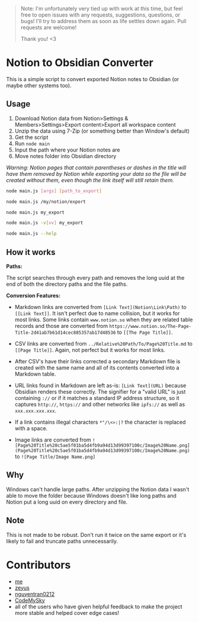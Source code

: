 > Note: I'm unfortunately very tied up with work at this time, but feel free to open issues with any requests, suggestions, questions, or bugs! I'll try to address them as soon as life settles down again. Pull requests are welcome!
> 
> Thank you! <3

# Notion to Obsidian Converter

This is a simple script to convert exported Notion notes to Obsidian (or maybe other systems too).

## Usage

1. Download Notion data from Notion>Settings & Members>Settings>Export content>Export all workspace content
2. Unzip the data using 7-Zip (or something better than Window's default)
3. Get the script
4. Run `node main`
5. Input the path where your Notion notes are
6. Move notes folder into Obsidian directory

_Warning: Notion pages that contain parentheses or dashes in the title will have them removed by Notion while exporting your data so the file will be created without them, even though the link itself will still retain them._

```sh
node main.js [args] [path_to_export]

node main.js /my/notion/export

node main.js my_export

node main.js -v[vv] my_export

node main.js --help
```

## How it works

**Paths:**

The script searches through every path and removes the long uuid at the end of both the directory paths and the file paths.

**Conversion Features:**

-   Markdown links are converted from `[Link Text](Notion\Link\Path)` to `[[Link Text]]`. It isn't perfect due to name collision, but it works for most links. Some links contain `www.notion.so` when they are related table records and those are converted from `https://www.notion.so/The-Page-Title-2d41ab7b61d14cec885357ab17d48536` to `[[The Page Title]]`.

-   CSV links are converted from `../Relative%20Path/To/Page%20Title.md` to `[[Page Title]]`. Again, not perfect but it works for most links.

-   After CSV's have their links corrected a secondary Markdown file is created with the same name and all of its contents converted into a Markdown table.

-   URL links found in Markdown are left as-is: `[Link Text](URL)` because Obsidian renders these correctly. The signifier for a "valid URL" is just containing `://` or if it matches a standard IP address structure, so it captures `http://`, `https://` and other networks like `ipfs://` as well as `xxx.xxx.xxx.xxx`.

-   If a link contains illegal characters `*"/\<>:|?` the character is replaced with a space.

-   Image links are converted from `![Page%20Title%20c5ae5f01ba5d4fb9a94d13d99397100c/Image%20Name.png](Page%20Title%20c5ae5f01ba5d4fb9a94d13d99397100c/Image%20Name.png)` to `![Page Title/Image Name.png]`

## Why

Windows can't handle large paths. After unzipping the Notion data I wasn't able to move the folder because Windows doesn't like long paths and Notion put a long uuid on every directory and file.

## Note

This is not made to be robust. Don't run it twice on the same export or it's likely to fail and truncate paths unnecessarily.


# Contributors
- [me](https://github.com/connertennery)
- [zeyus](https://github.com/zeyus)
- [nguyentran0212](https://github.com/nguyentran0212)
- [CodeMySky](https://github.com/CodeMySky)
- all of the users who have given helpful feedback to make the project more stable and helped cover edge cases!
